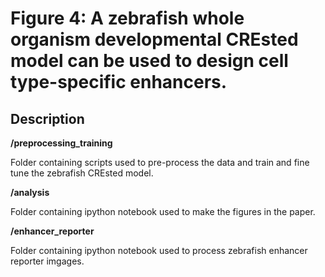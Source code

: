 # Figure 4: A zebrafish whole organism developmental CREsted model can be used to design cell type-specific enhancers.

## Description

**/preprocessing_training**

Folder containing scripts used to pre-process the data and train and fine tune the zebrafish CREsted model.

**/analysis**

Folder containing ipython notebook used to make the figures in the paper.

**/enhancer_reporter**

Folder containing ipython notebook used to process zebrafish enhancer reporter imgages.
